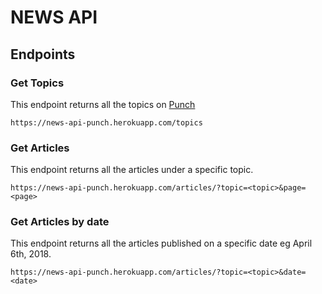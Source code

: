 # NEWS API 

## Endpoints

### Get Topics 
This endpoint returns all the topics on [Punch](http://punchng.com/)

```
https://news-api-punch.herokuapp.com/topics
```

### Get Articles
This endpoint returns all the articles under a specific topic.

```
https://news-api-punch.herokuapp.com/articles/?topic=<topic>&page=<page>
```

### Get Articles by date
This endpoint returns all the articles published on a specific date eg April 6th, 2018.

```
https://news-api-punch.herokuapp.com/articles/?topic=<topic>&date=<date>
```





